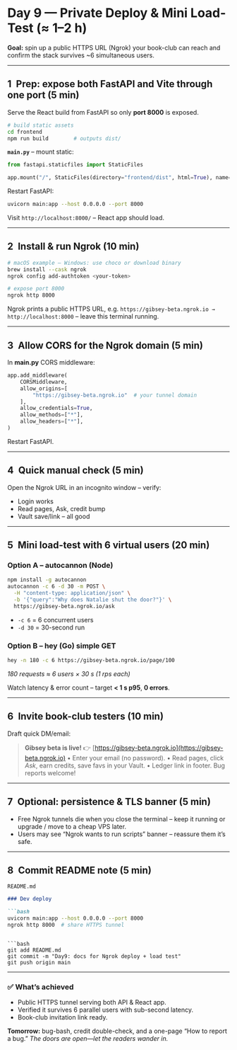 # Day 9 — Private Deploy & Mini Load-Test (≈ 1–2 h)

**Goal:** spin up a public HTTPS URL (Ngrok) your book-club can reach and confirm the stack survives \~6 simultaneous users.

---

## 1 Prep: expose both FastAPI and Vite through one port (5 min)

Serve the React build from FastAPI so only **port 8000** is exposed.

```bash
# build static assets
cd frontend
npm run build        # outputs dist/
```

**`main.py`** – mount static:

```python
from fastapi.staticfiles import StaticFiles

app.mount("/", StaticFiles(directory="frontend/dist", html=True), name="static")
```

Restart FastAPI:

```bash
uvicorn main:app --host 0.0.0.0 --port 8000
```

Visit `http://localhost:8000/` – React app should load.

---

## 2 Install & run Ngrok (10 min)

```bash
# macOS example — Windows: use choco or download binary
brew install --cask ngrok
ngrok config add-authtoken <your-token>

# expose port 8000
ngrok http 8000
```

Ngrok prints a public HTTPS URL, e.g. `https://gibsey-beta.ngrok.io → http://localhost:8000` – leave this terminal running.

---

## 3 Allow CORS for the Ngrok domain (5 min)

In **main.py** CORS middleware:

```python
app.add_middleware(
    CORSMiddleware,
    allow_origins=[
        "https://gibsey-beta.ngrok.io"  # your tunnel domain
    ],
    allow_credentials=True,
    allow_methods=["*"],
    allow_headers=["*"],
)
```

Restart FastAPI.

---

## 4 Quick manual check (5 min)

Open the Ngrok URL in an incognito window – verify:

* Login works
* Read pages, Ask, credit bump
* Vault save/link – all good

---

## 5 Mini load-test with 6 virtual users (20 min)

### Option A – **autocannon** (Node)

```bash
npm install -g autocannon
autocannon -c 6 -d 30 -m POST \
  -H "content-type: application/json" \
  -b '{"query":"Why does Natalie shut the door?"}' \
  https://gibsey-beta.ngrok.io/ask
```

* `-c 6` = 6 concurrent users
* `-d 30` = 30-second run

### Option B – **hey** (Go) simple GET

```bash
hey -n 180 -c 6 https://gibsey-beta.ngrok.io/page/100
```

*180 requests ≈ 6 users × 30 s (1 rps each)*

Watch latency & error count – target **< 1 s p95**, **0 errors**.

---

## 6 Invite book-club testers (10 min)

Draft quick DM/email:

> **Gibsey beta is live!**
> 👉 [https://gibsey-beta.ngrok.io](https://gibsey-beta.ngrok.io)
> • Enter your email (no password).
> • Read pages, click *Ask*, earn credits, save favs in your Vault.
> • Ledger link in footer. Bug reports welcome!

---

## 7 Optional: persistence & TLS banner (5 min)

* Free Ngrok tunnels die when you close the terminal – keep it running or upgrade / move to a cheap VPS later.
* Users may see “Ngrok wants to run scripts” banner – reassure them it’s safe.

---

## 8 Commit README note (5 min)

`README.md`

````markdown
### Dev deploy

```bash
uvicorn main:app --host 0.0.0.0 --port 8000
ngrok http 8000  # share HTTPS tunnel
````

````

```bash
git add README.md
git commit -m "Day9: docs for Ngrok deploy + load test"
git push origin main
````

---

### ✅ What’s achieved

* Public HTTPS tunnel serving both API & React app.
* Verified it survives 6 parallel users with sub-second latency.
* Book-club invitation link ready.

**Tomorrow:** bug-bash, credit double-check, and a one-page “How to report a bug.”
*The doors are open—let the readers wander in.*
